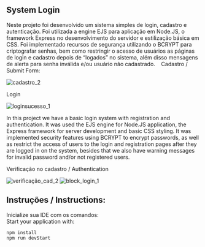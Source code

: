 <h2>System Login</h2>

Neste projeto foi desenvolvido um sistema simples de login, cadastro e autenticação. Foi utilizada a engine EJS para aplicação em Node.JS, o framework Express no desenvolvimento do servidor e estilização básica em CSS. Foi implementado recursos de segurança utilizando o BCRYPT para criptografar senhas, bem como restringir o acesso de usuários as páginas de login e cadastro depois de “logados” no sistema, além disso mensagens de alerta para senha inválida e/ou usuário não cadastrado.
  
Cadastro / Submit Form:

![cadastro_2](./assets/passport-config.gif "Exemplo da tela de cadastro")

Login

![loginsucesso_1](./assets/login.gif "Exemplo da tela de login")

In this project we have a basic login system with registration and authentication. It was used the EJS engine for Node.JS application, the Express framework for server development and basic CSS styling. It was implemented security features using BCRYPT to encrypt passwords, as well as restrict the access of users to the login and registration pages after they are logged in on the system, besides that we also have warning messages for invalid password and/or not registered users.


Verificação no cadastro / Authentication

![verificação_cad_2](./assets/verificacao.gif "Exemplo de tela de verificação")
![block_login_1](./assets/block.gif "Exemplo de tela de verificação 2")

## Instruções / Instructions:

Inicialize sua IDE com os comandos:<br>
Start your application with:

```
npm install
npm run devStart
```


